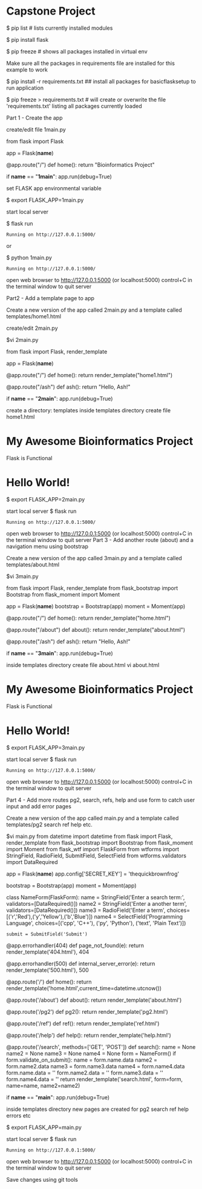 # Capstone Project

$ pip list # lists currently installed modules

$ pip install flask

$ pip freeze # shows all packages installed in virtual env

Make sure all the packages in requirements file are installed for this example to work

$ pip install -r requirements.txt ## install all packages for basicflasksetup to run application

$ pip freeze > requirements.txt # will create or overwrite the file 'requirements.txt' listing all packages currently loaded

Part 1 - Create the app

create/edit file 1main.py

  from flask import Flask

  app = Flask(__name__)

  @app.route("/")
  def home():
      return "Bioinformatics Project"

  if __name__ == "__1main__":
      app.run(debug=True)


set FLASK app environmental variable

$ export FLASK_APP=1main.py

start local server

$ flask run

    Running on http://127.0.0.1:5000/

or

$ python 1main.py

    Running on http://127.0.0.1:5000/

open web browser to http://127.0.0.1:5000 (or localhost:5000)
control+C in the terminal window to quit server


Part2 - Add a template page to app

Create a new version of the app called 2main.py and a template called templates/home1.html

create/edit 2main.py

$vi 2main.py

from flask import Flask, render_template

app = Flask(__name__)

@app.route("/")
def home():
    return render_template("home1.html")

@app.route("/ash")
def ash():
    return "Hello, Ash!"

if __name__ == "__2main__":
    app.run(debug=True)

create a directory: templates
inside templates directory create file home1.html

  <!DOCTYPE html>
  <html lang="en" dir="ltr">

  <title>First Flask Page</title>

   <div class="page-header">
    <h1> My Awesome Bioinformatics Project </h1>
    <p> Flask is Functional </p>
    <h1>Hello World!</h1>

   </div>
  </html>

$ export FLASK_APP=2main.py

start local server
$ flask run

    Running on http://127.0.0.1:5000/

open web browser to http://127.0.0.1:5000
(or localhost:5000)
control+C in the terminal window to quit server
Part 3 - Add another route (about) and a navigation menu using bootstrap

Create a new version of the app called 3main.py and a template called templates/about.html

$vi 3main.py

from flask import Flask, render_template
from flask_bootstrap import Bootstrap
from flask_moment import Moment

app = Flask(__name__)
bootstrap = Bootstrap(app)
moment = Moment(app)

@app.route("/")
def home():
    return render_template("home.html")

@app.route("/about")
def about():
    return render_template("about.html")

@app.route("/ash")
def ash():
    return "Hello, Ash!"

if __name__ == "__3main__":
    app.run(debug=True)

inside templates directory create file about.html
vi about.html

  <!DOCTYPE html>
  <html lang="en" dir="ltr">

  <title>First Flask Page</title>

   <div class="page-header">
    <h1> My Awesome Bioinformatics Project </h1>
    <p> Flask is Functional </p>
    <h1>Hello World!</h1>

   </div>
  </html>

$ export FLASK_APP=3main.py

start local server
$ flask run

    Running on http://127.0.0.1:5000/

open web browser to http://127.0.0.1:5000
(or localhost:5000)
control+C in the terminal window to quit server

Part 4 - Add more routes pg2, search, refs, help and use form to catch user input and add error pages

Create a new version of the app called main.py and a template called templates/pg2 search ref help etc.

$vi main.py from datetime import datetime from flask import Flask, render_template from flask_bootstrap import Bootstrap from flask_moment import Moment from flask_wtf import FlaskForm from wtforms import StringField, RadioField, SubmitField, SelectField from wtforms.validators import DataRequired

app = Flask(__name__) 
app.config['SECRET_KEY'] = 'thequickbrownfrog' 
 
bootstrap = Bootstrap(app) 
moment = Moment(app) 
 
class NameForm(FlaskForm): 
    name  = StringField('Enter a search term:', validators=[DataRequired()]) 
    name2 = StringField('Enter a another term', validators=[DataRequired()]) 
    name3 = RadioField('Enter a term', choices=[('r','Red'),('y','Yellow'),('b','Blue')]) 
    name4 = SelectField('Programming Language', choices=[('cpp', 'C++'), ('py', 'Python'), ('text', 'Plain Text')]) 
 
    submit = SubmitField('Submit') 
 
@app.errorhandler(404) 
def page_not_found(e): 
    return render_template('404.html'), 404 
 
@app.errorhandler(500) 
def internal_server_error(e): 
    return render_template('500.html'), 500 
 
@app.route('/') 
def home(): 
    return render_template('home.html',current_time=datetime.utcnow()) 
 
@app.route('/about') 
def about(): 
    return render_template('about.html') 
 
@app.route('/pg2') 
def pg2(): 
    return render_template('pg2.html') 
 
@app.route('/ref') 
def ref(): 
    return render_template('ref.html') 
 
@app.route('/help') 
def help(): 
    return render_template('help.html') 
 
@app.route('/search', methods=['GET', 'POST']) 
def search(): 
    name  = None 
    name2 = None 
    name3 = None 
    name4 = None 
    form = NameForm() 
    if form.validate_on_submit(): 
	name = form.name.data 
	name2 = form.name2.data 
	name3 = form.name3.data 
	name4 = form.name4.data 
	form.name.data = '' 
	form.name2.data = '' 
	form.name3.data = '' 
	form.name4.data = '' 
    return render_template('search.html', form=form, name=name, name2=name2) 
 
if __name__ == "__main__": 
    app.run(debug=True) 

inside templates directory new pages are created for pg2 search ref help errors etc

$ export FLASK_APP=main.py

start local server
$ flask run

    Running on http://127.0.0.1:5000/

open web browser to http://127.0.0.1:5000
(or localhost:5000)
control+C in the terminal window to quit server

Save changes using git tools
